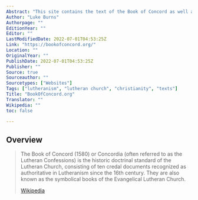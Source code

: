 ```yaml
---
Abstract: "This site contains the text of the Book of Concord as well as many other texts and resources related to the history of its development and its ongoing significance for the Church of Christ today."
Author: "Luke Burns"
Authorpage: ""
EditionYear: ""
Editor: ""
LastModifiedDate: 2022-07-01T04:53:25Z
Link: "https://bookofconcord.org/"
Location: ""
OriginalYear: ""
PublishDate: 2022-07-01T04:53:25Z
Publisher: ""
Source: true
Sourceauthor: ""
Sourcetypes: ["Websites"]
Tags: ["lutheranism", "lutheran church", "christianity", "texts"]
Title: "BookOfConcord.org"
Translator: ""
Wikipedia: ""
toc: false

---
```

## Overview

> The Book of Concord (1580) or Concordia (often referred to as the Lutheran Confessions) is the historic doctrinal standard of the Lutheran Church, consisting of ten credal documents recognized as authoritative in Lutheranism since the 16th century. They are also known as the symbolical books of the Evangelical Lutheran Church.
>
> [Wikipedia](https://en.m.wikipedia.org/wiki/Book_of_Concord)